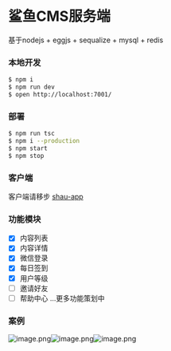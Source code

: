 # 鲨鱼CMS服务端

基于nodejs + eggjs + sequalize + mysql + redis

### 本地开发

```bash
$ npm i
$ npm run dev
$ open http://localhost:7001/
```

### 部署

```bash
$ npm run tsc
$ npm i --production
$ npm start
$ npm stop
```

### 客户端

客户端请移步 [shau-app](https://github.com/xiguio/shau-app)


[egg]: https://eggjs.org

### 功能模块
- [x] 内容列表
- [x] 内容详情
- [x] 微信登录
- [x] 每日签到
- [x] 用户等级
- [ ] 邀请好友
- [ ] 帮助中心
...更多功能策划中

### 案例
![image.png](https://img.xigu.pro/gh_134a85156816_258.jpg)![image.png](https://img.xigu.pro/gh_802aa178bfc1_258.jpg)![image.png](https://img.xigu.pro/gh_09d6bab263c3_258.jpg)
